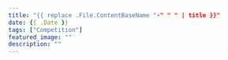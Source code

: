 ```yaml
---
title: "{{ replace .File.ContentBaseName "-" " " | title }}"
date: {{ .Date }}
tags: ["Competition"]
featured_image: ""
description: ""
---
```

